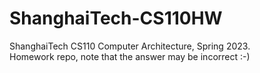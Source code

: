 # ShanghaiTech-CS110HW
ShanghaiTech CS110 Computer Architecture, Spring 2023.  
Homework repo, note that the answer may be incorrect :-)
